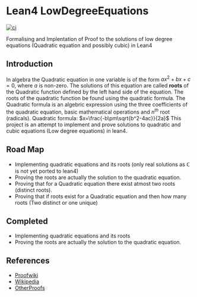# Lean4 LowDegreeEquations
[![ci](https://github.com/Suryak25/Lean4_Cubic_Formula/actions/workflows/build.yaml/badge.svg?event=push)](https://github.com/Suryak25/Lean4_Cubic_Formula/actions/workflows/build.yaml)

Formalising and Implentation of Proof to the solutions of low degree equations (Quadratic equation and possibly cubic) in Lean4
## Introduction
In algebra the Quadratic equation in one variable is of the form $ax^2+bx+c = 0$, where $a$ is non-zero. The solutions of this equation are called **roots** of the Quadratic function defined by the left hand side of the equation. The roots of the quadratic function be found using the quadratic formula. The Quadratic formula is an algebric expression using the three coefficients of the quadratic equation, basic mathematical operations and $n^{th}$ root (radicals). Quadratic formula: $x=\frac{-b\pm\sqrt{b^2-4ac}}{2a}$
This project is an attempt to implement and prove solutions to quadratic and cubic equations (Low degree equations) in lean4.

## Road Map
* Implementing quadratic equations and its roots (only real solutions as $\mathbb{C}$ is not yet ported to lean4)
* Proving the roots are actually the solution to the quadratic equation.
* Proving that for a Quadratic equation there exist atmost two roots (distinct roots).
* Proving that if roots exist for a Quadratic equation and then how many roots (Two distinct or one unique)
## Completed
* Implementing quadratic equations and its roots
* Proving the roots are actually the solution to the quadratic equation.
## References
* [Proofwiki](https://proofwiki.org/wiki/Definition:Quadratic_Equation#:~:text=An%20algebraic%20equation%20of%20the,b2%E2%88%92aca)
* [Wikipedia](https://en.wikipedia.org/wiki/Quadratic_equation)
* [OtherProofs](https://math.stackexchange.com/questions/1688685/how-can-we-prove-that-a-quadratic-equation-has-at-most-2-roots#:~:text=If%20a%20non%20constant%20polynomial,be%20at%20most%20two%20factors.&text=This%20is%20a%20proof%20that,(x%E2%88%92b%E2%80%B2))
